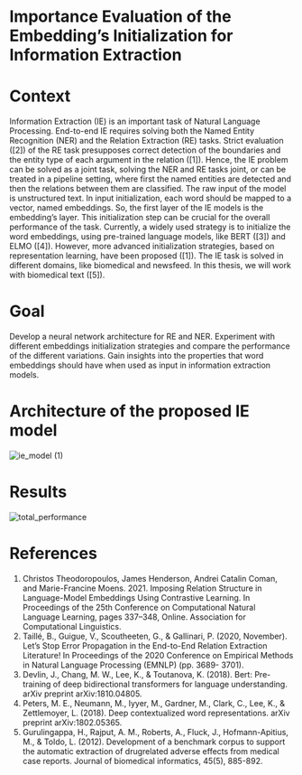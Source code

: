 # Importance Evaluation of the Embedding’s Initialization for Information Extraction

# Context
Information Extraction (IE) is an important task of Natural Language Processing. End-to-end
IE requires solving both the Named Entity Recognition (NER) and the Relation Extraction
(RE) tasks. Strict evaluation ([2]) of the RE task presupposes correct detection of the
boundaries and the entity type of each argument in the relation ([1]). Hence, the IE problem
can be solved as a joint task, solving the NER and RE tasks joint, or can be treated in a
pipeline setting, where first the named entities are detected and then the relations between
them are classified. The raw input of the model is unstructured text. In input initialization,
each word should be mapped to a vector, named embeddings. So, the first layer of the IE
models is the embedding’s layer. This initialization step can be crucial for the overall
performance of the task. Currently, a widely used strategy is to initialize the word
embeddings, using pre-trained language models, like BERT ([3]) and ELMO ([4]). However,
more advanced initialization strategies, based on representation learning, have been proposed
([1]). The IE task is solved in different domains, like biomedical and newsfeed. In this thesis,
we will work with biomedical text ([5]).

# Goal
Develop a neural network architecture for RE and NER. Experiment with different
embeddings initialization strategies and compare the performance of the different
variations. Gain insights into the properties that word embeddings should have when used
as input in information extraction models.

# Architecture of the proposed IE model
![ie_model (1)](https://github.com/panagiotis1994/thesis/assets/16323614/0502b297-06d5-440c-9fdb-2f880c6c437f)

# Results
![total_performance](https://github.com/panagiotis1994/thesis/assets/16323614/adfde5f5-eeba-4b4b-abcd-40513f161424)


# References
1. Christos Theodoropoulos, James Henderson, Andrei Catalin Coman, and Marie-Francine Moens. 2021. 
Imposing Relation Structure in Language-Model Embeddings Using Contrastive Learning. 
In Proceedings of the 25th Conference on Computational Natural Language Learning, 
pages 337–348, Online. Association for Computational Linguistics.
2. Taillé, B., Guigue, V., Scoutheeten, G., & Gallinari, P. (2020, November). Let’s Stop Error
Propagation in the End-to-End Relation Extraction Literature! In Proceedings of the 2020
Conference on Empirical Methods in Natural Language Processing (EMNLP) (pp. 3689-
3701).
3. Devlin, J., Chang, M. W., Lee, K., & Toutanova, K. (2018). Bert: Pre-training of deep
bidirectional transformers for language understanding. arXiv preprint arXiv:1810.04805.
4. Peters, M. E., Neumann, M., Iyyer, M., Gardner, M., Clark, C., Lee, K., & Zettlemoyer, L.
(2018). Deep contextualized word representations. arXiv preprint arXiv:1802.05365.
5. Gurulingappa, H., Rajput, A. M., Roberts, A., Fluck, J., Hofmann-Apitius, M., & Toldo, L.
(2012). Development of a benchmark corpus to support the automatic extraction of drugrelated
adverse effects from medical case reports. Journal of biomedical informatics, 45(5),
885-892.
